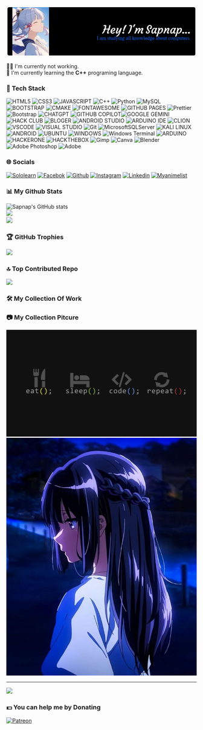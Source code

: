 ![Github Header Image](Image_README/github-header-image.png)

👨‍💼 I'm currently not working.<br/>
📖 I'm currently learning the **C++** programing language.

### 📓 Tech Stack

<!-- Skills -->

![HTML5](https://img.shields.io/badge/HTML5-E34F26?style=for-the-badge&logo=html5&logoColor=white) ![CSS3](https://img.shields.io/badge/CSS3-1572B6?style=for-the-badge&logo=css3&logoColor=white) ![JAVASCRIPT](https://img.shields.io/badge/JavaScript-323330?style=for-the-badge&logo=javascript&logoColor=F7DF1E) ![C++](https://img.shields.io/badge/C%2B%2B-00599C?style=for-the-badge&logo=c%2B%2B&logoColor=white) ![Python](https://img.shields.io/badge/python-3670A0?style=for-the-badge&logo=python&logoColor=ffdd54) ![MySQL](https://img.shields.io/badge/mysql-4479A1.svg?style=for-the-badge&logo=mysql&logoColor=white) <!-- Framework & Library -->![BOOTSTRAP](https://img.shields.io/badge/Bootstrap-563D7C?style=for-the-badge&logo=bootstrap&logoColor=white) ![CMAKE](https://img.shields.io/badge/CMake-064F8C?style=for-the-badge&logo=cmake&logoColor=white) ![FONTAWESOME](https://img.shields.io/badge/Font_Awesome-339AF0?style=for-the-badge&logo=fontawesome&logoColor=white) ![GITHUB PAGES](https://img.shields.io/badge/GitHub%20Pages-222222?style=for-the-badge&logo=GitHub%20Pages&logoColor=white) ![Prettier](https://img.shields.io/badge/prettier-%23F7B93E.svg?style=for-the-badge&logo=prettier&logoColor=black) ![Bootstrap](https://img.shields.io/badge/bootstrap-%238511FA.svg?style=for-the-badge&logo=bootstrap&logoColor=white) <!-- Asistant AI -->![CHATGPT](https://img.shields.io/badge/ChatGPT-74aa9c?style=for-the-badge&logo=openai&logoColor=white) ![GITHUB COPILOT](https://img.shields.io/badge/github%20copilot-000000?style=for-the-badge&logo=githubcopilot&logoColor=white)![GOOGLE GEMINI](https://img.shields.io/badge/Google%20Gemini-8E75B2?style=for-the-badge&logo=googlegemini&logoColor=white) <!-- Community -->![HACK CLUB](https://img.shields.io/badge/Hack%20Club-EC3750?style=for-the-badge&logo=Hack%20Club&logoColor=white) <!-- Blog -->![BLOGER](https://img.shields.io/badge/Blogger-FF5722?style=for-the-badge&logo=blogger&logoColor=white) <!-- #### IDE -->![ANDROID STUDIO](https://img.shields.io/badge/Android_Studio-3DDC84?style=for-the-badge&logo=android-studio&logoColor=white) ![ARDUINO IDE](https://img.shields.io/badge/Arduino_IDE-00979D?style=for-the-badge&logo=arduino&logoColor=white) ![CLION](https://img.shields.io/badge/CLion-000000?style=for-the-badge&logo=clion&logoColor=white) ![VSCODE](https://img.shields.io/badge/VSCode-0078D4?style=for-the-badge&logo=visual%20studio%20code&logoColor=white) ![VISUAL STUDIO](https://img.shields.io/badge/Visual_Studio-5C2D91?style=for-the-badge&logo=visual%20studio&logoColor=white) ![Git](https://img.shields.io/badge/git-%23F05033.svg?style=for-the-badge&logo=git&logoColor=white) ![MicrosoftSQLServer](https://img.shields.io/badge/Microsoft%20SQL%20Server-CC2927?style=for-the-badge&logo=microsoft%20sql%20server&logoColor=white) <!-- OS -->![KALI LINUX](https://img.shields.io/badge/Kali_Linux-557C94?style=for-the-badge&logo=kali-linux&logoColor=white) ![ANDROID](https://img.shields.io/badge/Android-3DDC84?style=for-the-badge&logo=android&logoColor=white) ![UBUNTU](https://img.shields.io/badge/Ubuntu-E95420?style=for-the-badge&logo=ubuntu&logoColor=white) ![WINDOWS](https://img.shields.io/badge/Windows-0078D6?style=for-the-badge&logo=windows&logoColor=white) ![Windows Terminal](https://img.shields.io/badge/Windows%20Terminal-%234D4D4D.svg?style=for-the-badge&logo=windows-terminal&logoColor=white) <!-- Prototyping platforms -->![ARDUINO](https://img.shields.io/badge/Arduino-00979D?style=for-the-badge&logo=Arduino&logoColor=white) <!-- Scurity Platforms -->![HACKERONE](https://img.shields.io/badge/Hackerone-494649?style=for-the-badge&logo=hackerone&logoColor=white) ![HACKTHEBOX](https://img.shields.io/badge/HackTheBox-111927?style=for-the-badge&logo=Hack%20The%20Box&logoColor=9FEF00) <!-- Software -->![Gimp](https://img.shields.io/badge/Gimp-657D8B?style=for-the-badge&logo=gimp&logoColor=FFFFFF) ![Canva](https://img.shields.io/badge/Canva-%2300C4CC.svg?style=for-the-badge&logo=Canva&logoColor=white) ![Blender](https://img.shields.io/badge/blender-%23F5792A.svg?style=for-the-badge&logo=blender&logoColor=white) ![Adobe Photoshop](https://img.shields.io/badge/adobe%20photoshop-%2331A8FF.svg?style=for-the-badge&logo=adobe%20photoshop&logoColor=white) ![Adobe](https://img.shields.io/badge/adobe-%23FF0000.svg?style=for-the-badge&logo=adobe&logoColor=white)

### 🌐 Socials

[![Sololearn](https://img.shields.io/badge/-Sololearn-3a464b?style=for-the-badge&logo=Sololearn&logoColor=white)](https://www.sololearn.com/en/profile/33719532/?ref=app)
[![Facebok](https://img.shields.io/badge/Facebook-1877F2?style=for-the-badge&logo=facebook&logoColor=white)](#)
[![Github](https://img.shields.io/badge/GitHub-100000?style=for-the-badge&logo=github&logoColor=white)](#)
[![Instagram](https://img.shields.io/badge/Instagram-E4405F?style=for-the-badge&logo=instagram&logoColor=white)](#)
[![Linkedin](https://img.shields.io/badge/LinkedIn-0077B5?style=for-the-badge&logo=linkedin&logoColor=white)](#)
[![Myanimelist](https://img.shields.io/badge/Myanimelist-2E51A2?style=for-the-badge&logo=myanimelist&logoColor=white)](#)

### 📊 My Github Stats

![Sapnap's GitHub stats](https://github-readme-stats.vercel.app/api?username=Sapnap&show=reviews,prs_merged_percentage&show_icons=true&title_color=2e2eff&bg_color=000000&text_color=ffffff&border_color=2e2eff&border_radius=20)<br/>
![](https://nirzak-streak-stats.vercel.app/?user=Sapnap00000&theme=github_dark&hide_border=false)<br/>
![](https://github-readme-stats.vercel.app/api/top-langs/?username=Sapnap00000&theme=github_dark&hide_border=false&include_all_commits=true&count_private=false&layout=compact)

### 🏆 GitHub Trophies

![](https://github-profile-trophy.vercel.app/?username=Sapnap00000&theme=radical&no-frame=true&no-bg=false&margin-w=4)

### 🔝 Top Contributed Repo

![](https://github-contributor-stats.vercel.app/api?username=Sapnap00000&limit=5&theme=dark&combine_all_yearly_contributions=true)

### 🛠️ My Collection Of Work

### 📷 My Collection Pitcure

![My routine every day](Image_README/My_routine.png)
![My waifu](Image_README/My_waifu.jpeg)

---

[![](https://visitcount.itsvg.in/api?id=Sapnap00000&icon=2&color=1)](https://visitcount.itsvg.in)

### 💵 You can help me by Donating

[![Patreon](https://img.shields.io/badge/Patreon-F96854?style=for-the-badge&logo=patreon&logoColor=white)](https://patreon.com/#)

<!--
**Sapnap00000/Sapnap00000** is a ✨ _special_ ✨ repository because its `README.md` (this file) appears on your GitHub profile.
-->
